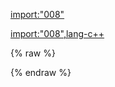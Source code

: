[import:"008"](main.py)

[import:"008",lang-c++](main.cpp)

{% raw %}
<div id="disqus_thread"/>
{% endraw %}